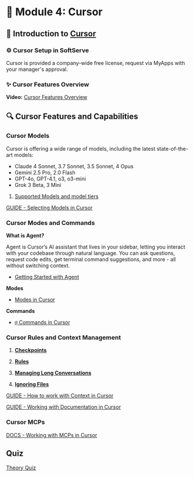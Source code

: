 # 📝 Module 4: Cursor

## 🚀 Introduction to [Cursor](https://www.cursor.com/)

### ⚙️ Cursor Setup in SoftServe

Cursor is provided a company-wide free license, request via MyApps with your manager's approval.

### ✨ Cursor Features Overview

**Video:** [Cursor Features Overview](https://www.youtube.com/watch?v=dQw4w9WgXcQ)

## 🔍 Cursor Features and Capabilities

### Cursor Models

Cursor is offering a wide range of models, including the latest state-of-the-art models:
- Claude 4 Sonnet, 3.7 Sonnet, 3.5 Sonnet, 4 Opus
- Gemini 2.5 Pro, 2.0 Flash
- GPT-4o, GPT-4.1, o3, o3-mini
- Grok 3 Beta, 3 Mini

1. [Supported Models and model tiers](https://docs.cursor.com/models)

[GUIDE - Selecting Models in Cursor](https://docs.cursor.com/guides/selecting-models)

### Cursor Modes and Commands

**What is Agent?**

Agent is Cursor’s AI assistant that lives in your sidebar, letting you interact with your codebase through natural language. You can ask questions, request code edits, get terminal command suggestions, and more - all without switching context.

 - [Getting Started with Agent](https://docs.cursor.com/chat/overview#getting-started)

**Modes**

- [Modes in Cursor](https://docs.cursor.com/chat/overview#modes)

**Commands**

- [`@` Commands in Cursor](https://docs.cursor.com/context/@-symbols/overview)

### Cursor Rules and Context Management

1. [**Checkpoints**](https://docs.cursor.com/chat/overview#checkpoints)

2. [**Rules**](https://docs.cursor.com/context/rules)

3. [**Managing Long Conversations**](https://docs.cursor.com/chat/overview#managing-long-conversations)

4. [**Ignoring Files**](https://docs.cursor.com/context/ignore-files)

[GUIDE - How to work with Context in Cursor](https://docs.cursor.com/guides/working-with-context)

[GUIDE - Working with Documentation in Cursor](https://docs.cursor.com/guides/advanced/working-with-documentation)

### Cursor MCPs

[DOCS - Working with MCPs in Cursor](https://docs.cursor.com/context/model-context-protocol)


## Quiz

[Theory Quiz](./04_Coding_Assistants_Quiz.md)








